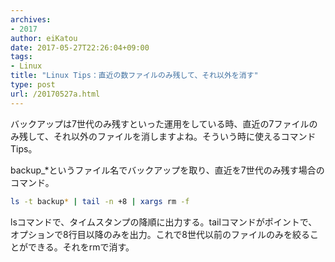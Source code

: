 ```yaml
---
archives:
- 2017
author: eiKatou
date: 2017-05-27T22:26:04+09:00
tags:
- Linux
title: "Linux Tips：直近の数ファイルのみ残して、それ以外を消す"
type: post
url: /20170527a.html
---
```

バックアップは7世代のみ残すといった運用をしている時、直近の7ファイルのみ残して、それ以外のファイルを消しますよね。そういう時に使えるコマンドTips。

<!--more-->

backup_*というファイル名でバックアップを取り、直近を7世代のみ残す場合のコマンド。
```sh
ls -t backup* | tail -n +8 | xargs rm -f
```

lsコマンドで、タイムスタンプの降順に出力する。tailコマンドがポイントで、オプションで8行目以降のみを出力。これで8世代以前のファイルのみを絞ることができる。それをrmで消す。